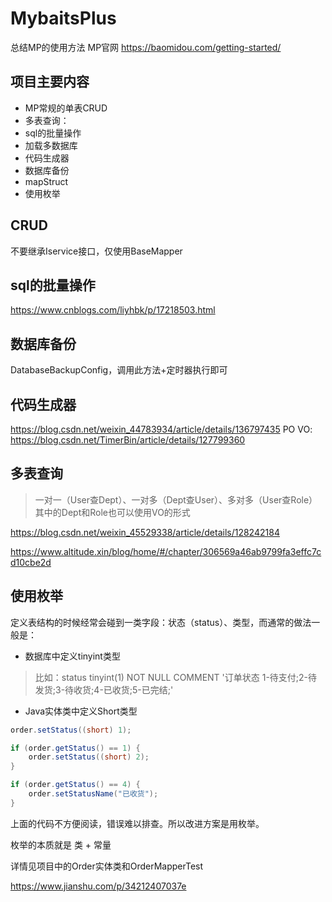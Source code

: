 # MybaitsPlus

总结MP的使用方法
MP官网 https://baomidou.com/getting-started/


## 项目主要内容

* MP常规的单表CRUD
* 多表查询：
* sql的批量操作
* 加载多数据库
* 代码生成器
* 数据库备份
* mapStruct
* 使用枚举


## CRUD

不要继承Iservice接口，仅使用BaseMapper

## sql的批量操作

https://www.cnblogs.com/liyhbk/p/17218503.html

## 数据库备份

DatabaseBackupConfig，调用此方法+定时器执行即可

## 代码生成器

https://blog.csdn.net/weixin_44783934/article/details/136797435
PO VO: https://blog.csdn.net/TimerBin/article/details/127799360

## 多表查询

> 一对一（User查Dept）、一对多（Dept查User）、多对多（User查Role）
> 其中的Dept和Role也可以使用VO的形式

https://blog.csdn.net/weixin_45529338/article/details/128242184

https://www.altitude.xin/blog/home/#/chapter/306569a46ab9799fa3effc7cd10cbe2d


## 使用枚举

定义表结构的时候经常会碰到一类字段：状态（status）、类型，而通常的做法一般是：
* 数据库中定义tinyint类型
> 比如：status tinyint(1) NOT NULL COMMENT '订单状态 1-待支付;2-待发货;3-待收货;4-已收货;5-已完结;'
* Java实体类中定义Short类型
``` java
order.setStatus((short) 1);

if (order.getStatus() == 1) {
    order.setStatus((short) 2);
}

if (order.getStatus() == 4) {
    order.setStatusName("已收货");
}
```
上面的代码不方便阅读，错误难以排查。所以改进方案是用枚举。

枚举的本质就是 类 + 常量

详情见项目中的Order实体类和OrderMapperTest


https://www.jianshu.com/p/34212407037e


